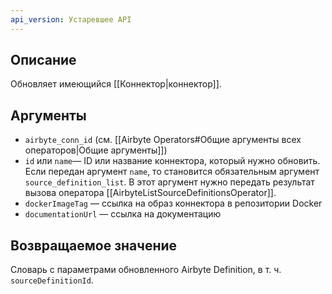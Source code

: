 ```yaml
---
api_version: Устаревшее API
---
```

## Описание
Обновляет имеющийся [[Коннектор|коннектор]].
## Аргументы
- `airbyte_conn_id` (см. [[Airbyte Operators#Общие аргументы всех операторов|Общие аргументы]])
- `id` или `name`— ID или название коннектора, который нужно обновить. Если передан аргумент `name`, то  становится обязательным аргумент `source_definition_list`. В этот аргумент нужно передать результат вызова оператора [[AirbyteListSourceDefinitionsOperator]].
- `dockerImageTag` — ссылка на образ коннектора в репозитории Docker
- `documentationUrl` — ссылка на документацию
## Возвращаемое значение
Словарь с параметрами обновленного Airbyte Definition, в т. ч. `sourceDefinitionId`.